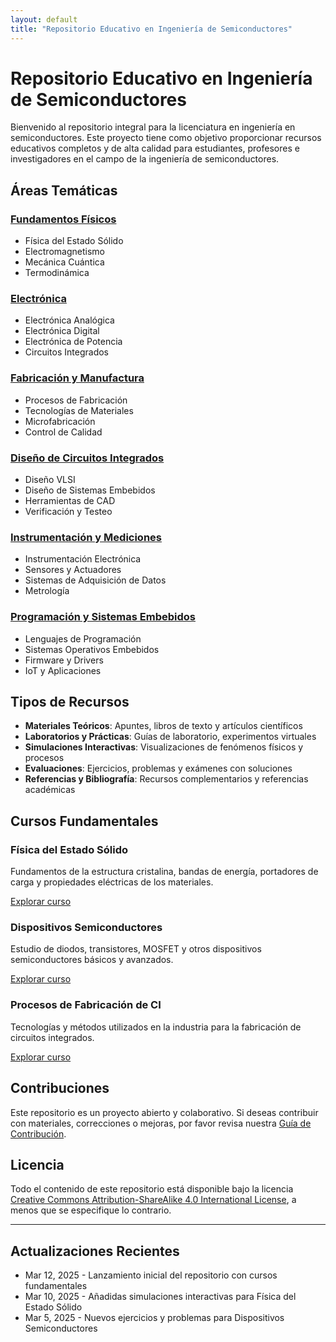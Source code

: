 ```yaml
---
layout: default
title: "Repositorio Educativo en Ingeniería de Semiconductores"
---
```


# Repositorio Educativo en Ingeniería de Semiconductores

Bienvenido al repositorio integral para la licenciatura en ingeniería en semiconductores. Este proyecto tiene como objetivo proporcionar recursos educativos completos y de alta calidad para estudiantes, profesores e investigadores en el campo de la ingeniería de semiconductores.

## Áreas Temáticas

### [Fundamentos Físicos](/_fundamentos/)
- Física del Estado Sólido
- Electromagnetismo
- Mecánica Cuántica
- Termodinámica

### [Electrónica](/electronica/)
- Electrónica Analógica
- Electrónica Digital
- Electrónica de Potencia
- Circuitos Integrados

### [Fabricación y Manufactura](/fabricacion/)
- Procesos de Fabricación
- Tecnologías de Materiales
- Microfabricación
- Control de Calidad

### [Diseño de Circuitos Integrados](/diseno_circuitos/)
- Diseño VLSI
- Diseño de Sistemas Embebidos
- Herramientas de CAD
- Verificación y Testeo

### [Instrumentación y Mediciones](/instrumentacion/)
- Instrumentación Electrónica
- Sensores y Actuadores
- Sistemas de Adquisición de Datos
- Metrología

### [Programación y Sistemas Embebidos](/programacion/)
- Lenguajes de Programación
- Sistemas Operativos Embebidos
- Firmware y Drivers
- IoT y Aplicaciones

## Tipos de Recursos

- **Materiales Teóricos**: Apuntes, libros de texto y artículos científicos
- **Laboratorios y Prácticas**: Guías de laboratorio, experimentos virtuales
- **Simulaciones Interactivas**: Visualizaciones de fenómenos físicos y procesos
- **Evaluaciones**: Ejercicios, problemas y exámenes con soluciones
- **Referencias y Bibliografía**: Recursos complementarios y referencias académicas

## Cursos Fundamentales

<div class="course-cards">
  <div class="course-card">
    <h3>Física del Estado Sólido</h3>
    <p>Fundamentos de la estructura cristalina, bandas de energía, portadores de carga y propiedades eléctricas de los materiales.</p>
    <a href="/_fundamentos/fisica_estado_solido/" class="btn">Explorar curso</a>
  </div>
  
  <div class="course-card">
    <h3>Dispositivos Semiconductores</h3>
    <p>Estudio de diodos, transistores, MOSFET y otros dispositivos semiconductores básicos y avanzados.</p>
    <a href="/electronica/dispositivos_semiconductores/" class="btn">Explorar curso</a>
  </div>
  
  <div class="course-card">
    <h3>Procesos de Fabricación de CI</h3>
    <p>Tecnologías y métodos utilizados en la industria para la fabricación de circuitos integrados.</p>
    <a href="/fabricacion/procesos_ci/" class="btn">Explorar curso</a>
  </div>
</div>

## Contribuciones

Este repositorio es un proyecto abierto y colaborativo. Si deseas contribuir con materiales, correcciones o mejoras, por favor revisa nuestra [Guía de Contribución](/contribucion/).

## Licencia

Todo el contenido de este repositorio está disponible bajo la licencia [Creative Commons Attribution-ShareAlike 4.0 International License](https://creativecommons.org/licenses/by-sa/4.0/), a menos que se especifique lo contrario.

---

<div class="updates-section">
  <h2>Actualizaciones Recientes</h2>
  <ul class="updates-list">
    <li><span class="update-date">Mar 12, 2025</span> - <span class="update-content">Lanzamiento inicial del repositorio con cursos fundamentales</span></li>
    <li><span class="update-date">Mar 10, 2025</span> - <span class="update-content">Añadidas simulaciones interactivas para Física del Estado Sólido</span></li>
    <li><span class="update-date">Mar 5, 2025</span> - <span class="update-content">Nuevos ejercicios y problemas para Dispositivos Semiconductores</span></li>
  </ul>
</div>